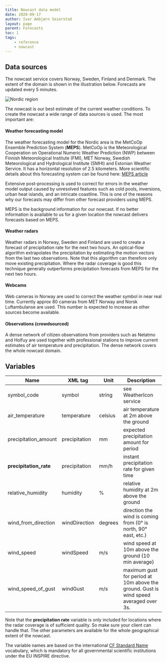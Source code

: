 ```yaml
---
title: Nowcast data model
date: 2020-09-17
author: Ivar Ambjørn Seierstad
layout: page
parent: Forecasts
toc: 1
tags:
    - reference
    - nowcast
---
```


## Data sources

The nowcast service covers Norway, Sweden, Finland and Denmark. The extent of the domain is shown in the illustration below.  Forecasts are updated every 5 minutes.

![Nordic region](../assets/nordic.png)

The nowcast is our best estimate of the current weather conditions. To create the nowcast a wide range of data sources is used. The most important are:

#### Weather forecasting model

The weather forecasting model for the Nordic area is the MetCoOp Ensemble Prediction System (**MEPS**). MetCoOp is the Meteorological Cooperation on Operational Numeric  Weather Prediction (NWP) between Finnish Meteorological Institute (FMI), MET Norway, Swedish Meteorological and Hydrological Institute (SMHI) and Estonian Weather Service. It has a horizontal resolution of 2.5 kilometers. More scientific details about this forecasting system can be found here: [MEPS article](https://doi.org/10.1002/qj.3525)

Extensive post-processing is used to correct for errors in the weather model output caused by  unresolved features such as cold pools, inversions, urban heat islands,  and an intricate coastline. This is  one of the reasons why our forecasts may differ from other forecast providers using MEPS.

MEPS is the background information for our nowcast. If no better information is available to us for a given location the nowcast delivers forecasts based on MEPS.

#### Weather radars

Weather radars in Norway, Sweden and Finland are used to create a forecast of precipitation rate for the next two hours.  An optical-flow algorithm extrapolates the precipitation by estimating the motion vectors from the last two observations.  Note that this algorithm can therefore only move existing precipitation.  Where the radar coverage is good this technique generally outperforms precipitation forecasts from MEPS for the next two hours.

#### Webcams

Web cameras in Norway are used to correct the weather symbol in near real time. Currently approx 80 cameras from MET Norway and Norsk Luftambulanse are used. This number is expected to increase as other sources become  available.

#### Observations (crowdsourced)

A dense network of citizen observations from providers such as Netatmo and Holfuy are used together with professional stations to improve current estimates of air temperature and precipitation. The dense network covers the whole nowcast domain.



## Variables

|Name|XML tag|Unit|Description|
|-----|----|------|-----|
|symbol_code|symbol|string|see WeatherIcon service|
|air_temperature|temperature|celsius| air temperature at 2m above the ground |
|precipitation_amount|precipitation|mm| expected precipitation amount for period |
|**precipitation_rate**|precipitation|mm/h| instant precipitation rate for given time |
|relative_humidity|humidity|%| relative humidity at 2m above the ground |
|wind_from_direction|windDirection|degrees| direction the wind is coming from (0° is north, 90° east, etc.) |
|wind_speed|windSpeed|m/s| wind speed at 10m above the ground (10 min average) |
|wind_speed_of_gust|windGust|m/s| maximum gust for period at 10m above the ground. Gust is wind speed averaged over 3s. |

Note that the **precipitation rate** variable is only included for locations where the radar coverage is of sufficient quality. So make sure your client can handle that. The other parameters are available for the whole geographical extent of the nowcast.

The variable names are based on the international [CF Standard Name](https://cfconventions.org/Data/cf-standard-names/29/build/cf-standard-name-table.html) vocabulary, which is mandatory for all governmental scientific institutions under the EU INSPIRE directive.
